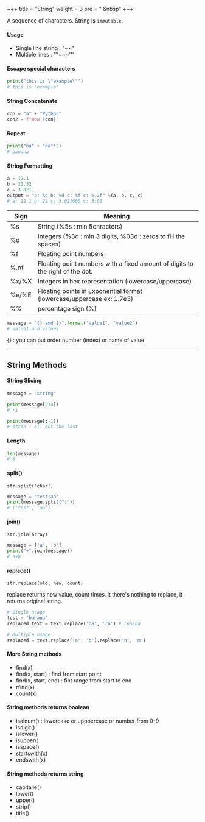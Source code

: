 +++
title = "String"
weight = 3
pre = "<i class='fas fa-pen'></i> &nbsp"
+++

A sequence of characters. String is `immutable`.

#### Usage

- Single line string : "~~"
- Multiple lines : '''~~~'''

#### Escape special characters

```python
print("this is \"example\"")
# this is "example"
```

#### String Concatenate

```python
con = "a" + "Python"
con2 = f"Wow {con}"
```

#### Repeat

```python
print("ba" + "na"*2)
# banana
```

#### String Formatting

```python
a = 12.1
b = 22.32
c = 3.021
output = "a: %s b: %d c: %f c: %.2f" %(a, b, c, c)
# a: 12.1 b: 22 c: 3.021000 c: 3.02
```

| Sign  | Meaning                                                                       |
| ----- | ----------------------------------------------------------------------------- |
| %s    | String (%5s : min 5chracters)                                                 |
| %d    | Integers (%3d : min 3 digits, %03d : zeros to fill the spaces)                |
| %f    | Floating point numbers                                                        |
| %.nf  | Floating point numbers with a fixed amount of digits to the right of the dot. |
| %x/%X | Integers in hex representation (lowercase/uppercase)                          |
| %e/%E | Floating points in Exponential format (lowercase/uppercase ex: 1.7e3)         |
| %%    | percentage sign (%)                                                           |

```python
message = "{} and {}".format("value1", "value2")
# value1 and value2
```

{} : you can put order number (index) or name of value

---

## String Methods

#### String Slicing

```python
message = "string"

print(message[2:4])
# ri

print(message[:-1])
# strin : all but the last
```

#### Length

```python
len(message)
# 6
```

#### split()

`str.split('char')`

```python
message = "test:aa"
print(message.split(":"))
# ['test', 'aa']
```

#### join()

`str.join(array)`

```python
message = ['a', 'b']
print("+".join(message))
# a+b
```

#### replace()

`str.replace(old, new, count)`

replace returns new value, count times. it there's nothing to replace, it returns original string.

```python
# Single usage
test = "banana"
replaced_text = text.replace('ba', 'ro') # ronana

# Multiple usage
replaced = text.replace('a', 'b').replace('n', 'm')
```

#### More String methods

- find(x)
- find(x, start) : find from start point
- find(x, start, end) : fint range from start to end
- rfind(x)
- count(x)

#### String methods returns boolean

- isalnum() : lowercase or uppoercase or number from 0-9
- isdigit()
- islower()
- isupper()
- isspace()
- startswith(x)
- endswith(x)

#### String methods returns string

- capitalie()
- lower()
- upper()
- strip()
- title()

